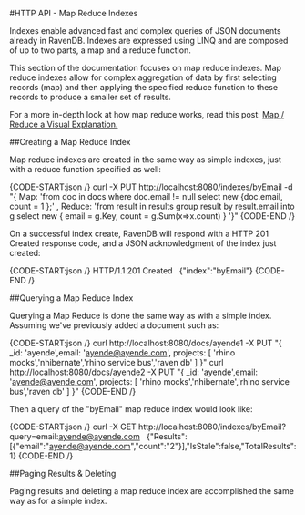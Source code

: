 #HTTP API - Map Reduce Indexes

Indexes enable advanced fast and complex queries of JSON documents already in RavenDB. Indexes are expressed using LINQ and are composed of up to two parts, a map and a reduce function.

This section of the documentation focuses on map reduce indexes. Map reduce indexes allow for complex aggregation of data by first selecting records (map) and then applying the specified reduce function to these records to produce a smaller set of results.

For a more in-depth look at how map reduce works, read this post: [Map / Reduce a Visual Explanation.](http://ayende.com/blog/4435/map-reduce-a-visual-explanation)

##Creating a Map Reduce Index

Map reduce indexes are created in the same way as simple indexes, just with a reduce function specified as well:

{CODE-START:json /}
curl -X PUT http://localhost:8080/indexes/byEmail -d "{ Map: 'from doc in docs where doc.email != null select new {doc.email, count = 1 };' ,
     Reduce: 'from result in results group result by result.email into g select new { email = g.Key, count = g.Sum(x=>x.count)  } '}"
{CODE-END /}

On a successful index create, RavenDB will respond with a HTTP 201 Created response code, and a JSON acknowledgment of the index just created:

{CODE-START:json /}
HTTP/1.1 201 Created
&nbsp;
{"index":"byEmail"}
{CODE-END /}

##Querying a Map Reduce Index

Querying a Map Reduce is done the same way as with a simple index. Assuming we've previously added a document such as:

{CODE-START:json /}
curl http://localhost:8080/docs/ayende1 -X PUT "{ _id: 'ayende',email: 'ayende@ayende.com', projects: [ 'rhino mocks','nhibernate','rhino service bus','raven db' ] }"
curl http://localhost:8080/docs/ayende2 -X PUT "{ _id: 'ayende',email: 'ayende@ayende.com', projects: [ 'rhino mocks','nhibernate','rhino service bus','raven db' ] }"
{CODE-END /}

Then a query of the "byEmail" map reduce index would look like:

{CODE-START:json /}
curl -X GET http://localhost:8080/indexes/byEmail?query=email:ayende@ayende.com
&nbsp;
{"Results":[{"email":"ayende@ayende.com","count":"2"}],"IsStale":false,"TotalResults":1}
{CODE-END /}

##Paging Results & Deleting

Paging results and deleting a map reduce index are accomplished the same way as for a simple index.